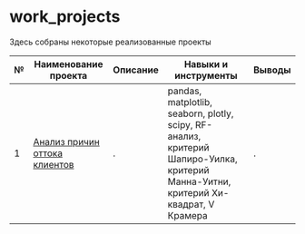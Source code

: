 # work_projects

Здесь собраны некоторые реализованные проекты

| № |	Наименование проекта	| Описание	| Навыки и инструменты | Выводы |
| - | --- | --- | --- | --- |
| 1 | [Анализ причин оттока клиентов](https://github.com/yulia-alexeychuk/work_projects/tree/main/analysis_client_churn) | . | pandas, matplotlib, seaborn, plotly, scipy, RF-анализ, критерий Шапиро-Уилка, критерий Манна-Уитни, критерий Хи-квадрат, V Крамера | . |
